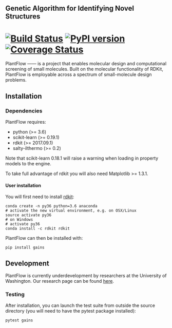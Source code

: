 
## Genetic Algorithm for Identifying Novel Structures
[![Build Status](https://travis-ci.org/wesleybeckner/gains.svg?branch=master)](https://travis-ci.org/wesleybeckner/gains)
[![PyPI version](https://badge.fury.io/py/gains.svg)](https://badge.fury.io/py/gains)
[![Coverage Status](https://coveralls.io/repos/github/wesleybeckner/gains/badge.svg?branch=master)](https://coveralls.io/github/wesleybeckner/gains?branch=master)
========

PlantFlow —— is a project
that enables molecular design and computational screening of
small molecules. Built on the molecular functionality of RDKit, PlantFlow is employable across a spectrum of small-molecule design problems.

## Installation

### Dependencies

PlantFlow requires:

* python (>= 3.6)
* scikit-learn (>= 0.19.1)
* rdkit (>= 2017.09.1)
* salty-ilthermo (>= 0.2)

Note that scikit-learn 0.18.1 will raise a warning when loading in property models to the engine.

To take full advantage of rdkit you will also need Matplotlib >= 1.3.1.

#### User installation

You will first need to install [rdkit](http://www.rdkit.org/docs/GettingStartedInPython.html):
```
conda create -n py36 python=3.6 anaconda
# activate the new virtual environment, e.g. on OSX/Linux
source activate py36
# on Windows
# activate py36
conda install -c rdkit rdkit
```

PlantFlow can then be installed with:
```
pip install gains
```

## Development

PlantFlow is currently underdevelopment by researchers at the University of Washington. Our  research page can be found [here](http://www.prg.washington.edu).

### Testing

After installation, you can launch the test suite from outside the source directory (you will need to have the pytest package installed):
```
pytest gains
```

